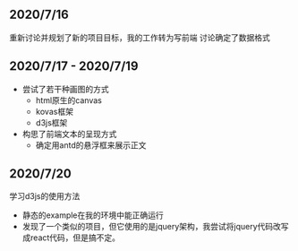 ## 2020/7/16
重新讨论并规划了新的项目目标，我的工作转为写前端
讨论确定了数据格式
## 2020/7/17 - 2020/7/19
- 尝试了若干种画图的方式
    - html原生的canvas
    - kovas框架
    - d3js框架
- 构思了前端文本的呈现方式
    - 确定用antd的悬浮框来展示正文

## 2020/7/20
学习d3js的使用方法
- 静态的example在我的环境中能正确运行
- 发现了一个类似的项目，但它使用的是jquery架构，我尝试将jquery代码改写成react代码，但是搞不定。
